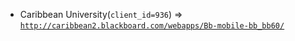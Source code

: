  - Caribbean University(`client_id=936`) => [`http://caribbean2.blackboard.com/webapps/Bb-mobile-bb_bb60/`](http://caribbean2.blackboard.com/webapps/Bb-mobile-bb_bb60/)
